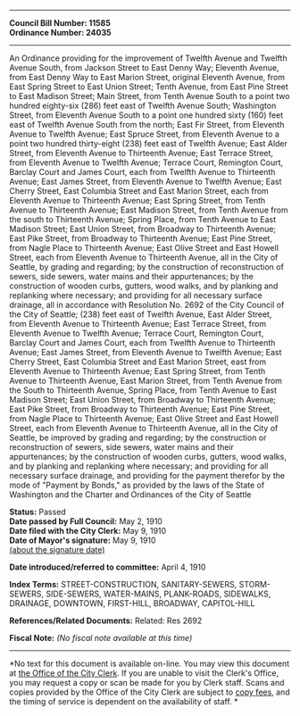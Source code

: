 * * * * *  
  
**Council Bill Number: [](#h0)[](#h2)11585**   
**Ordinance Number: 24035**  
  
* * * * *  
  
An Ordinance providing for the improvement of Twelfth Avenue and Twelfth Avenue South, from Jackson Street to East Denny Way; Eleventh Avenue, from East Denny Way to East Marion Street, original Eleventh Avenue, from East Spring Street to East Union Street; Tenth Avenue, from East Pine Street to East Madison Street; Main Street, from Tenth Avenue South to a point two hundred eighty-six (286) feet east of Twelfth Avenue South; Washington Street, from Eleventh Avenue South to a point one hundred sixty (160) feet east of Twelfth Avenue South from the north; East Fir Street, from Eleventh Avenue to Twelfth Avenue; East Spruce Street, from Eleventh Avenue to a point two hundred thirty-eight (238) feet east of Twelfth Avenue; East Alder Street, from Eleventh Avenue to Thirteenth Avenue; East Terrace Street, from Eleventh Avenue to Twelfth Avenue; Terrace Court, Remington Court, Barclay Court and James Court, each from Twelfth Avenue to Thirteenth Avenue; East James Street, from Eleventh Avenue to Twelfth Avenue; East Cherry Street, East Columbia Street and East Marion Street, each from Eleventh Avenue to Thirteenth Avenue; East Spring Street, from Tenth Avenue to Thirteenth Avenue; East Madison Street, from Tenth Avenue from the south to Thirteenth Avenue; Spring Place, from Tenth Avenue to East Madison Street; East Union Street, from Broadway to Thirteenth Avenue; East Pike Street, from Broadway to Thirteenth Avenue; East Pine Street, from Nagle Place to Thirteenth Avenue; East Olive Street and East Howell Street, each from Eleventh Avenue to Thirteenth Avenue, all in the City of Seattle, by grading and regarding; by the construction of reconstruction of sewers, side sewers, water mains and their appurtenances; by the construction of wooden curbs, gutters, wood walks, and by planking and replanking where necessary; and providing for all necessary surface drainage, all in accordance with Resolution No. 2692 of the City Council of the City of Seattle; (238) feet east of Twelfth Avenue, East Alder Street, from Eleventh Avenue to Thirteenth Avenue; East Terrace Street, from Eleventh Avenue to Twelfth Avenue; Terrace Court, Remington Court, Barclay Court and James Court, each from Twelfth Avenue to Thirteenth Avenue; East James Street, from Eleventh Avenue to Twelfth Avenue; East Cherry Street, East Columbia Street and East Marion Street, east from Eleventh Avenue to Thirteenth Avenue; East Spring Street, from Tenth Avenue to Thirteenth Avenue, East Marion Street, from Tenth Avenue from the South to Thirteenth Avenue, Spring Place, from Tenth Avenue to East Madison Street; East Union Street, from Broadway to Thirteenth Avenue; East Pike Street, from Broadway to Thirteenth Avenue; East Pine Street, from Nagle Place to Thirteenth Avenue; East Olive Street and East Howell Street, each from Eleventh Avenue to Thirteenth Avenue, all in the City of Seattle, be improved by grading and regarding; by the construction or reconstruction of sewers, side sewers, water mains and their appurtenances; by the construction of wooden curbs, gutters, wood walks, and by planking and replanking where necessary; and providing for all necessary surface drainage, and providing for the payment therefor by the mode of "Payment by Bonds," as provided by the laws of the State of Washington and the Charter and Ordinances of the City of Seattle  
  
**Status:** Passed   
**Date passed by Full Council:** May 2, 1910   
**Date filed with the City Clerk:** May 9, 1910   
**Date of Mayor's signature:** May 9, 1910   
[(about the signature date)](/~public/approvaldate.htm)   
  
  
**Date introduced/referred to committee:** April 4, 1910   
  
**Index Terms:** STREET-CONSTRUCTION, SANITARY-SEWERS, STORM-SEWERS, SIDE-SEWERS, WATER-MAINS, PLANK-ROADS, SIDEWALKS, DRAINAGE, DOWNTOWN, FIRST-HILL, BROADWAY, CAPITOL-HILL  
  
**References/Related Documents:** Related: Res 2692  
  
**Fiscal Note:** *(No fiscal note available at this time)*  
  
* * * * *  
  
*No text for this document is available on-line. You may view this document at [the Office of the City Clerk](http://www.seattle.gov/leg/clerk/contactUs.htm). If you are unable to visit the Clerk's Office, you may request a copy or scan be made for you by Clerk staff. Scans and copies provided by the Office of the City Clerk are subject to [copy fees](http://clerk.seattle.gov/~public/clerkfees.htm), and the timing of service is dependent on the availability of staff. *  
  
  
